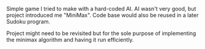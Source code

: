Simple game I tried to make with a hard-coded AI. AI wasn't very good, but project introduced me "MiniMax". Code base would also be reused in a later Sudoku program.

Project might need to be revisited but for the sole purpose of implementing the minimax algorithm and having it run efficiently.

